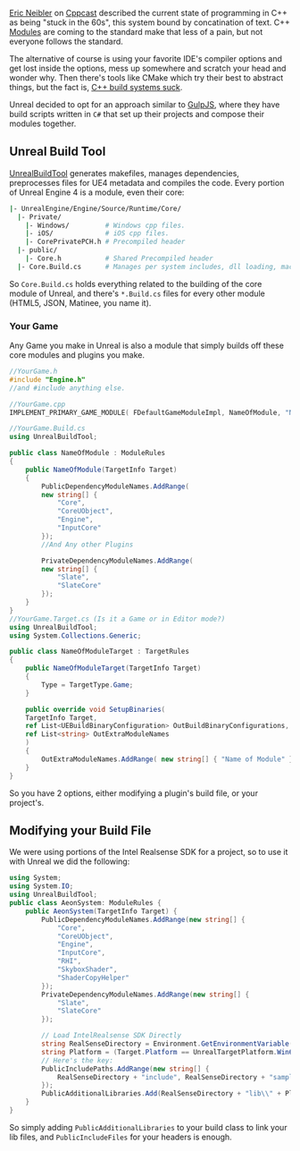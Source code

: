 [Eric Neibler](http://ericniebler.com/) on [Cppcast](http://cppcast.com/2015/12/eric-niebler/) described the current state of programming in C++ as being "stuck in the 60s", this system bound by concatination of text. C++ [Modules](http://kennykerr.ca/2015/12/03/getting-started-with-modules-in-c/) are coming to the standard make that less of a pain, but not everyone follows the standard.

The alternative of course is using your favorite IDE's compiler options and get lost inside the options, mess up somewhere and scratch your head and wonder why. Then there's tools like CMake which try their best to abstract things, but the fact is, [C++ build systems suck](https://www.youtube.com/watch?v=KPi0AuVpxLI).

Unreal decided to opt for an approach similar to [GulpJS](http://gulpjs.com/), where they have build scripts written in `C#` that set up their projects and compose their modules together.

## Unreal Build Tool

[UnrealBuildTool](https://docs.unrealengine.com/latest/INT/Programming/UnrealBuildSystem/index.html) generates makefiles, manages dependencies, preprocesses files for UE4 metadata and compiles the code. Every portion of Unreal Engine 4 is a module, even their core:

```bash
|- UnrealEngine/Engine/Source/Runtime/Core/
  |- Private/
    |- Windows/         # Windows cpp files.
    |- iOS/             # iOS cpp files.
    |- CorePrivatePCH.h # Precompiled header
  |- public/
    |- Core.h           # Shared Precompiled header
  |- Core.Build.cs      # Manages per system includes, dll loading, macros
```
So `Core.Build.cs` holds everything related to the building of the core module of Unreal, and there's `*.Build.cs` files for every other module (HTML5, JSON, Matinee, you name it).

### Your Game

Any Game you make in Unreal is also a module that simply builds off these core modules and plugins you make.

```c++
//YourGame.h
#include "Engine.h"
//and #include anything else.

//YourGame.cpp
IMPLEMENT_PRIMARY_GAME_MODULE( FDefaultGameModuleImpl, NameOfModule, "Name of Module" );

```

```c#
//YourGame.Build.cs
using UnrealBuildTool;

public class NameOfModule : ModuleRules
{
    public NameOfModule(TargetInfo Target)
    {
        PublicDependencyModuleNames.AddRange(
        new string[] {
            "Core",
            "CoreUObject",
            "Engine",
            "InputCore"
        });
        //And Any other Plugins

        PrivateDependencyModuleNames.AddRange(
        new string[] {
            "Slate",
            "SlateCore"
        });
    }
}
//YourGame.Target.cs (Is it a Game or in Editor mode?)
using UnrealBuildTool;
using System.Collections.Generic;

public class NameOfModuleTarget : TargetRules
{
    public NameOfModuleTarget(TargetInfo Target)
    {
        Type = TargetType.Game;
    }

    public override void SetupBinaries(
    TargetInfo Target,
    ref List<UEBuildBinaryConfiguration> OutBuildBinaryConfigurations,
    ref List<string> OutExtraModuleNames
    )
    {
        OutExtraModuleNames.AddRange( new string[] { "Name of Module" } );
    }
}
```

So you have 2 options, either modifying a plugin's build file, or your project's.

## Modifying your Build File

We were using portions of the Intel Realsense SDK for a project, so to use it with Unreal we did the following:

```c#
using System;
using System.IO;
using UnrealBuildTool;
public class AeonSystem: ModuleRules {
    public AeonSystem(TargetInfo Target) {
        PublicDependencyModuleNames.AddRange(new string[] {
            "Core",
            "CoreUObject",
            "Engine",
            "InputCore",
            "RHI",
            "SkyboxShader",
            "ShaderCopyHelper"
        });
        PrivateDependencyModuleNames.AddRange(new string[] {
            "Slate",
            "SlateCore"
        });

        // Load IntelRealsense SDK Directly
        string RealSenseDirectory = Environment.GetEnvironmentVariable("RSSDK_DIR");
        string Platform = (Target.Platform == UnrealTargetPlatform.Win64) ? "x64" : "Win32";
        // Here's the key:
        PublicIncludePaths.AddRange(new string[] {
            RealSenseDirectory + "include", RealSenseDirectory + "sample\\common\\include"
        });
        PublicAdditionalLibraries.Add(RealSenseDirectory + "lib\\" + Platform + "\\libpxc.lib");
    }
}
```

So simply adding `PublicAdditionalLibraries` to your build class to link your lib files, and `PublicIncludeFiles` for your headers is enough.